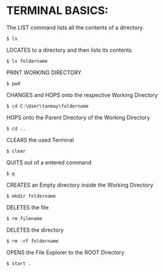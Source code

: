 # TERMINAL BASICS:

The LIST command lists all the contents of a directory.

    $ ls

LOCATES to a directory and then lists its contents.

    $ ls foldername

PRINT WORKING DIRECTORY

    $ pwd

CHANGES and HOPS onto the respective Working Directory

    $ cd C:\User\tanmay\foldername

HOPS onto the Parent Directory of the Working Directory

    $ cd ..

CLEARS the used Terminal

    $ clear

QUITS out of a entered command

    $ q

CREATES an Empty directory inside the Working Directory

    $ mkdir foldername

DELETES the file

    $ rm filename

DELETES the directory

    $ rm -rf foldername

OPENS the File Explorer to the ROOT Directory

    $ start .

<br/>